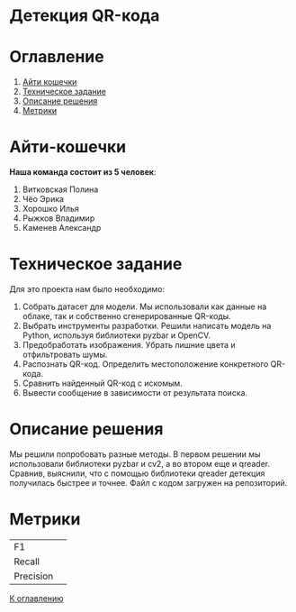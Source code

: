 # Детекция QR-кода
# Оглавление
1. [Айти кошечки](#Айти-кошечки)
2. [Техническое задание](#техническое-задание)
3. [Описание решения](#описание-решения)
4. [Метрики](#Метрики)

# Айти-кошечки
__Наша команда состоит из 5 человек__:
1. Витковская Полина
2. Чёо Эрика
3. Хорошко Илья
4. Рыжков Владимир
5. Каменев Александр

# Техническое задание
Для это проекта нам было необходимо:
<ol>
  <li>Собрать датасет для модели. Мы использовали как данные на облаке, так и собственно сгенерированные QR-коды.</li>
  <li>Выбрать инструменты разработки. Решили написать модель на Python, используя библиотеки pyzbar и OpenCV.</li>
  <li>Предобработать изображения. Убрать лишние цвета и отфильтровать шумы.</li>
  <li>Распознать QR-код. Определить местоположение конкретного QR-кода.</li>
  <li>Сравнить найденный QR-код с искомым.</li>
  <li>Вывести сообщение в зависимости от результата поиска.</li>
</ol>

# Описание решения

Мы решили попробовать разные методы. В первом решении мы использовали библиотеки pyzbar и cv2, а во втором еще и qreader.
Сравнив, выяснили, что с помощью библиотеки qreader детекция получилась быстрее и точнее. Файл с кодом загружен на репозиторий.
# Метрики

<table>
  <tr>
    <td>F1</td>
    <td></td>
  </tr>
  <tr>
    <td>Recall</td>
    <td></td>
  </tr>
  <tr>
    <td>Precision</td>
    <td></td>
  </tr>
</table>

[К оглавлению](#оглавление)
